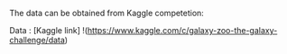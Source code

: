 The data can be obtained from Kaggle competetion:


Data : [Kaggle link] !(https://www.kaggle.com/c/galaxy-zoo-the-galaxy-challenge/data)